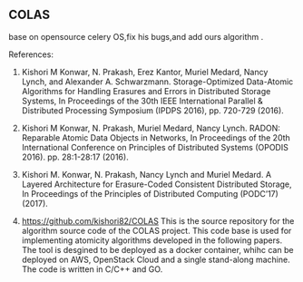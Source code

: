 ## COLAS
base on opensource celery OS,fix his bugs,and add ours algorithm .

References:

1. Kishori M Konwar, N. Prakash, Erez Kantor, Muriel Medard, Nancy Lynch, and Alexander A. Schwarzmann. Storage-Optimized Data-Atomic Algorithms for Handling Erasures and Errors in Distributed Storage Systems, In Proceedings of the 30th IEEE International Parallel & Distributed Processing Symposium (IPDPS 2016), pp. 720-729 (2016).

2. Kishori M Konwar, N. Prakash, Muriel Medard, Nancy Lynch. RADON: Reparable Atomic Data Objects in Networks, In Proceedings of the 20th International Conference on Principles of Distributed Systems (OPODIS 2016). pp. 28:1-28:17 (2016).

3. Kishori M. Konwar, N. Prakash, Nancy Lynch and Muriel Medard. A Layered Architecture for Erasure-Coded Consistent Distributed Storage, In Proceedings of the Principles of Distributed Computing (PODC’17)  (2017).

4. https://github.com/kishori82/COLAS
This is the source repository for the algorithm source code of the COLAS project. This code base is used for implementing atomicity algorithms developed in the following papers. The tool is desgined to be deployed as a docker container, whihc can be deployed on AWS, OpenStack Cloud and a single stand-along machine. The code is written in C/C++ and GO.
